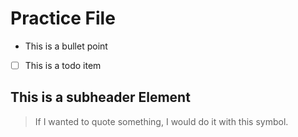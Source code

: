# Practice File

- This is a bullet point

- [ ] This is a todo item

## This is a subheader Element

> If I wanted to quote something, I would do it with this symbol. 
